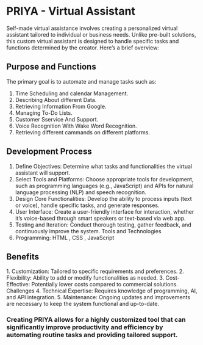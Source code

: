 # PRIYA - Virtual Assistant
Self-made virtual assistance involves creating a personalized virtual assistant tailored to individual or business needs. Unlike pre-built solutions, this custom virtual assistant is designed to handle specific tasks and functions determined by the creator. Here’s a brief overview:

<h2>Purpose and Functions</h2>
The primary goal is to automate and manage tasks such as:

1. Time Scheduling and calendar Management.
2. Describing About different Data.
3. Retrieving Information From Google.
4. Managing To-Do Lists.
5. Customer Sservice And Support.
6. Voice Recognition With Wake Word Recognition.
7. Retrieving different cammands on different platforms.

<h2>Development Process</h2>

1. Define Objectives: Determine what tasks and functionalities the virtual assistant will support.
2. Select Tools and Platforms: Choose appropriate tools for development, such as programming languages (e.g., JavaScript) and APIs for natural language processing (NLP) and speech recognition.
3. Design Core Functionalities: Develop the ability to process inputs (text or voice), handle specific tasks, and generate responses.
4. User Interface: Create a user-friendly interface for interaction, whether it’s voice-based through smart speakers or text-based via web app.
5. Testing and Iteration: Conduct thorough testing, gather feedback, and continuously improve the system.
Tools and Technologies
6. Programming: HTML , CSS , JavaScript

<h2>Benefits</h2>
1. Customization: Tailored to specific requirements and preferences.
2. Flexibility: Ability to add or modify functionalities as needed.
3. Cost-Effective: Potentially lower costs compared to commercial solutions.
Challenges
4. Technical Expertise: Requires knowledge of programming, AI, and API integration.
5. Maintenance: Ongoing updates and improvements are necessary to keep the system functional and up-to-date.

<h3>Creating PRIYA allows for a highly customized tool that can significantly improve productivity and efficiency by automating routine tasks and providing tailored support.</h3>